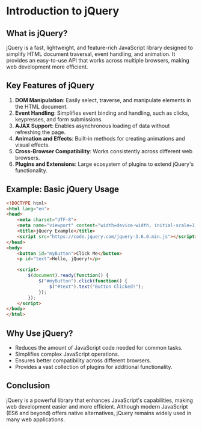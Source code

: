 
# Introduction to jQuery

## What is jQuery?

jQuery is a fast, lightweight, and feature-rich JavaScript library designed to simplify HTML document traversal, event handling, and animation. It provides an easy-to-use API that works across multiple browsers, making web development more efficient.

## Key Features of jQuery

1. **DOM Manipulation**: Easily select, traverse, and manipulate elements in the HTML document.
2. **Event Handling**: Simplifies event binding and handling, such as clicks, keypresses, and form submissions.
3. **AJAX Support**: Enables asynchronous loading of data without refreshing the page.
4. **Animation and Effects**: Built-in methods for creating animations and visual effects.
5. **Cross-Browser Compatibility**: Works consistently across different web browsers.
6. **Plugins and Extensions**: Large ecosystem of plugins to extend jQuery's functionality.

## Example: Basic jQuery Usage

```html
<!DOCTYPE html>
<html lang="en">
<head>
    <meta charset="UTF-8">
    <meta name="viewport" content="width=device-width, initial-scale=1.0">
    <title>jQuery Example</title>
    <script src="https://code.jquery.com/jquery-3.6.0.min.js"></script>
</head>
<body>
    <button id="myButton">Click Me</button>
    <p id="text">Hello, jQuery!</p>

    <script>
        $(document).ready(function() {
            $("#myButton").click(function() {
                $("#text").text("Button Clicked!");
            });
        });
    </script>
</body>
</html>
```

## Why Use jQuery?

- Reduces the amount of JavaScript code needed for common tasks.
- Simplifies complex JavaScript operations.
- Ensures better compatibility across different browsers.
- Provides a vast collection of plugins for additional functionality.

## Conclusion

jQuery is a powerful library that enhances JavaScript's capabilities, making web development easier and more efficient. Although modern JavaScript (ES6 and beyond) offers native alternatives, jQuery remains widely used in many web applications.
